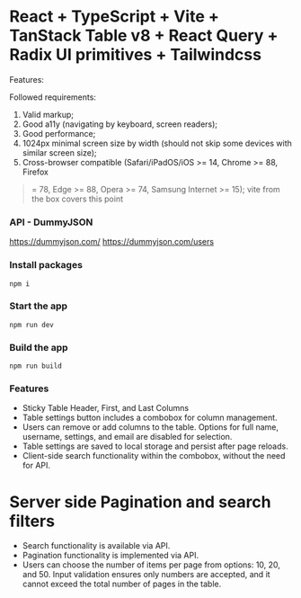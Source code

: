 # React + TypeScript + Vite + TanStack Table v8 + React Query + Radix UI primitives  + Tailwindcss

Features:

Followed requirements:
1. Valid markup;
2. Good a11y (navigating by keyboard, screen readers);
3. Good performance;
4. 1024px minimal screen size by width (should not skip some devices with
similar screen size);
5. Cross-browser compatible (Safari/iPadOS/iOS >= 14, Chrome >= 88, Firefox
>= 78, Edge >= 88, Opera >= 74, Samsung Internet >= 15); vite from the box covers this point

### API -  DummyJSON
https://dummyjson.com/ 
https://dummyjson.com/users

### Install packages

```shell
npm i
```

### Start the app

```shell
npm run dev
```

### Build the app

```shell
npm run build
```

### Features

- Sticky Table Header, First, and Last Columns
- Table settings button includes a combobox for column management.
- Users can remove or add columns to the table.
  Options for full name, username, settings, and email are disabled for selection.
- Table settings are saved to local storage and persist after page reloads.  
- Client-side search functionality within the combobox, without the need for API.

# Server side Pagination and search filters
- Search functionality is available via API.
- Pagination functionality is implemented via API.
- Users can choose the number of items per page from options: 10, 20, and 50.
  Input validation ensures only numbers are accepted, and it cannot exceed the total number of pages in the table.
